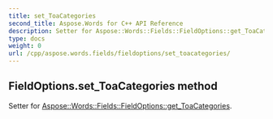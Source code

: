 ```yaml
---
title: set_ToaCategories
second_title: Aspose.Words for C++ API Reference
description: Setter for Aspose::Words::Fields::FieldOptions::get_ToaCategories. 
type: docs
weight: 0
url: /cpp/aspose.words.fields/fieldoptions/set_toacategories/
---
```

## FieldOptions.set_ToaCategories method


Setter for [Aspose::Words::Fields::FieldOptions::get_ToaCategories](./get_toacategories/).

